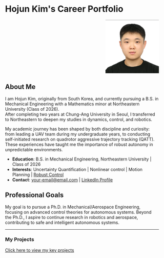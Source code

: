# Hojun Kim's Career Portfolio

<div align="right">
  <img src="profile.jpg" alt="Hojun Kim's profile picture" width="175" />
</div>

## About Me
I am Hojun Kim, originally from South Korea, and currently pursuing a B.S. in Mechanical Engineering with a Mathematics minor at Northeastern University (Class of 2026).  
After completing two years at Chung-Ang University in Seoul, I transferred to Northeastern to deepen my studies in dynamics, control, and robotics.  

My academic journey has been shaped by both discipline and curiosity: from leading a UAV team during my undergraduate years, to conducting self-initiated research on quadrotor aggressive trajectory tracking (QATT). These experiences have taught me the importance of robust autonomy in unpredictable environments.  

- **Education**: B.S. in Mechanical Engineering, Northeastern University | Class of 2026
- **Interests**: Uncertainty Quantification | Nonlinear control | Motion Planning | [Robust Control](research-interests.html)
- **Contact**: your-email@email.com | [LinkedIn Profile](https://www.linkedin.com/)

## Professional Goals
My goal is to pursue a Ph.D. in Mechanical/Aerospace Engineering, focusing on advanced control theories for autonomous systems. 
Beyond the Ph.D., I aspire to continue research in robotics and aerospace, contributing to safe and intelligent autonomous systems.  

---
### My Projects
[Click here to view my key projects](projects.html)
